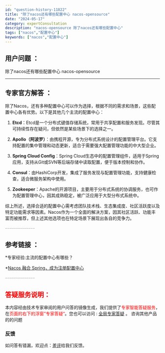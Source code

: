 ```yaml
---
id: "question-history-11822"
title: "除了nacos还有哪些配置中心 nacos-opensource"
date: "2024-05-17"
category: expertConsultation
description: "nacos-opensource 除了nacos还有哪些配置中心"
tags: ["nacos","配置中心"]
keywords: ["nacos","配置中心"]
---
```


## 用户问题 ： 
 除了nacos还有哪些配置中心 nacos-opensource 

---------------
## 专家官方解答 ：

除了Nacos，还有多种配置中心可以作为选择，根据不同的需求和场景，这些配置中心各有优势。以下是其他几个主流的配置中心：

1. **Etcd**：Etcd是一个分布式键值存储系统，常用于共享配置和服务发现。尽管其可持续性存在疑问，但依然是某些场景下的选择之一。

2. **Apollo（阿波罗）**：由携程开源，专为分布式系统设计的配置管理平台。它支持配置的集中管理和动态更新，适合于需要强大配置管理功能的中大型企业。

3. **Spring Cloud Config**：Spring Cloud生态中的配置管理组件，适用于Spring应用，支持从Git或SVN等后端存储中读取配置，便于版本控制和协作。

4. **Consul**：由HashiCorp开发，集成了服务发现与配置管理功能，支持健康检查，适合微服务架构中使用。

5. **Zookeeper**：Apache的开源项目，主要用于分布式系统的协调服务，也可作为配置管理中心，因其成熟稳定，被广泛应用于大型分布式系统中。

综上所述，选择合适的配置中心需考虑团队技术栈、生态集成度、社区活跃度以及特定功能需求等因素。Nacos作为一个全面的解决方案，因其社区活跃、功能丰富而被推荐，但上述其他选项也在特定场景下展现出各自的竞争力。


<font color="#949494">---------------</font> 


## 参考链接 ：

*专家经验:主流的配置中心有哪些？ 
 
 *[Nacos 融合 Spring，成为注册配置中心](https://nacos.io/docs/latest/ecology/use-nacos-with-spring)


 <font color="#949494">---------------</font> 
 


## <font color="#FF0000">答疑服务说明：</font> 

本内容经由技术专家审阅的用户问答的镜像生成，我们提供了<font color="#FF0000">专家智能答疑服务</font>，在<font color="#FF0000">页面的右下的浮窗”专家答疑“</font>。您也可以访问 : [全局专家答疑](https://opensource.alibaba.com/chatBot) 。 咨询其他产品的的问题

### 反馈
如问答有错漏，欢迎点：[差评](https://ai.nacos.io/user/feedbackByEnhancerGradePOJOID?enhancerGradePOJOId=13809)给我们反馈。
